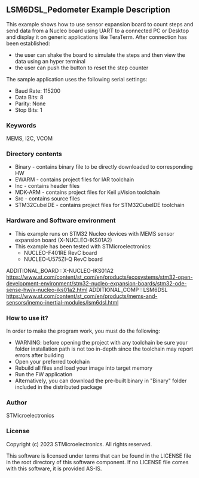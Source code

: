 
## <b>LSM6DSL_Pedometer Example Description</b>

This example shows how to use sensor expansion board to count steps and send data from a Nucleo board using UART to a connected PC or Desktop and display it on generic applications like TeraTerm.
After connection has been established:

  - the user can shake the board to simulate the steps and then view the data using an hyper terminal
  - the user can push the button to reset the step counter

The sample application uses the following serial settings:

  - Baud Rate: 115200
  - Data Bits: 8
  - Parity: None
  - Stop Bits: 1


### <b>Keywords</b>

MEMS, I2C, VCOM


### <b>Directory contents</b>

  - Binary - contains binary file to be directly downloaded to corresponding HW
  - EWARM - contains project files for IAR toolchain
  - Inc - contains header files
  - MDK-ARM - contains project files for Keil µVision toolchain
  - Src - contains source files
  - STM32CubeIDE - contains project files for STM32CubeIDE toolchain


### <b>Hardware and Software environment</b>

  - This example runs on STM32 Nucleo devices with MEMS sensor expansion board (X-NUCLEO-IKS01A2)
  - This example has been tested with STMicroelectronics:
    - NUCLEO-F401RE RevC board
    - NUCLEO-U575ZI-Q RevC board


ADDITIONAL_BOARD : X-NUCLEO-IKS01A2 https://www.st.com/content/st_com/en/products/ecosystems/stm32-open-development-environment/stm32-nucleo-expansion-boards/stm32-ode-sense-hw/x-nucleo-iks01a2.html
ADDITIONAL_COMP : LSM6DSL https://www.st.com/content/st_com/en/products/mems-and-sensors/inemo-inertial-modules/lsm6dsl.html


### <b>How to use it?</b>

In order to make the program work, you must do the following:

  - WARNING: before opening the project with any toolchain be sure your folder installation path is not too in-depth since the toolchain may report errors after building
  - Open your preferred toolchain
  - Rebuild all files and load your image into target memory
  - Run the FW application
  - Alternatively, you can download the pre-built binary in "Binary" folder included in the distributed package

### <b>Author</b>

STMicroelectronics

### <b>License</b>

Copyright (c) 2023 STMicroelectronics.
All rights reserved.

This software is licensed under terms that can be found in the LICENSE file
in the root directory of this software component.
If no LICENSE file comes with this software, it is provided AS-IS.
